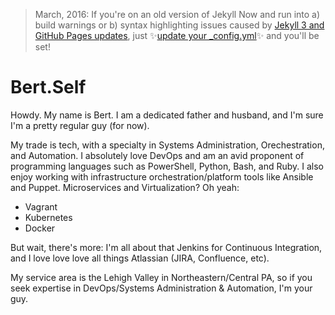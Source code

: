 > March, 2016: If you're on an old version of Jekyll Now and run into a) build warnings or b) syntax highlighting issues caused by [Jekyll 3 and GitHub Pages updates](https://github.com/blog/2100-github-pages-now-faster-and-simpler-with-jekyll-3-0), just :sparkles:[update your _config.yml](https://github.com/barryclark/jekyll-now/pull/445/files):sparkles: and you'll be set!
# Bert.Self

Howdy. My name is Bert. I am a dedicated father and husband, and I'm sure I'm a pretty regular guy (for now).

My trade is tech, with a specialty in Systems Administration, Orechestration, and Automation. I absolutely love DevOps and am an avid proponent of programming languages such as PowerShell, Python, Bash, and Ruby. I also enjoy working with infrastructure orchestration/platform tools like Ansible and Puppet. Microservices and Virtualization? Oh yeah:
- Vagrant
- Kubernetes
- Docker

But wait, there's more: I'm all about that Jenkins for Continuous Integration, and I love love love all things Atlassian (JIRA, Confluence, etc).

My service area is the Lehigh Valley in Northeastern/Central PA, so if you seek expertise in DevOps/Systems Administration & Automation, I'm your guy.